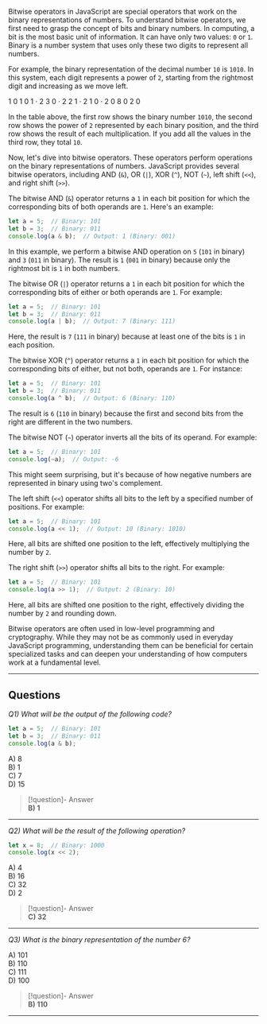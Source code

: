 Bitwise operators in JavaScript are special operators that work on the binary representations of numbers. To understand bitwise operators, we first need to grasp the concept of bits and binary numbers. In computing, a bit is the most basic unit of information. It can have only two values: `0` or `1`. Binary is a number system that uses only these two digits to represent all numbers.

For example, the binary representation of the decimal number `10` is `1010`. In this system, each digit represents a power of `2`, starting from the rightmost digit and increasing as we move left.

1 0 1 0 1 · 2 3 0 · 2 2 1 · 2 1 0 · 2 0 8 0 2 0

In the table above, the first row shows the binary number `1010`, the second row shows the power of `2` represented by each binary position, and the third row shows the result of each multiplication. If you add all the values in the third row, they total `10`.

Now, let's dive into bitwise operators. These operators perform operations on the binary representations of numbers. JavaScript provides several bitwise operators, including AND (`&`), OR (`|`), XOR (`^`), NOT (`~`), left shift (`<<`), and right shift (`>>`).

The bitwise AND (`&`) operator returns a `1` in each bit position for which the corresponding bits of both operands are `1`. Here's an example:

```js
let a = 5;  // Binary: 101
let b = 3;  // Binary: 011
console.log(a & b);  // Output: 1 (Binary: 001)
```

In this example, we perform a bitwise AND operation on `5` (`101` in binary) and `3` (`011` in binary). The result is `1` (`001` in binary) because only the rightmost bit is `1` in both numbers.

The bitwise OR (`|`) operator returns a `1` in each bit position for which the corresponding bits of either or both operands are `1`. For example:

```js
let a = 5;  // Binary: 101
let b = 3;  // Binary: 011
console.log(a | b);  // Output: 7 (Binary: 111)
```

Here, the result is `7` (`111` in binary) because at least one of the bits is `1` in each position.

The bitwise XOR (`^`) operator returns a `1` in each bit position for which the corresponding bits of either, but not both, operands are `1`. For instance:

```js
let a = 5;  // Binary: 101
let b = 3;  // Binary: 011
console.log(a ^ b);  // Output: 6 (Binary: 110)
```

The result is `6` (`110` in binary) because the first and second bits from the right are different in the two numbers.

The bitwise NOT (`~`) operator inverts all the bits of its operand. For example:

```js
let a = 5;  // Binary: 101
console.log(~a);  // Output: -6
```

This might seem surprising, but it's because of how negative numbers are represented in binary using two's complement.

The left shift (`<<`) operator shifts all bits to the left by a specified number of positions. For example:

```js
let a = 5;  // Binary: 101
console.log(a << 1);  // Output: 10 (Binary: 1010)
```

Here, all bits are shifted one position to the left, effectively multiplying the number by `2`.

The right shift (`>>`) operator shifts all bits to the right. For example:

```js
let a = 5;  // Binary: 101
console.log(a >> 1);  // Output: 2 (Binary: 10)
```

Here, all bits are shifted one position to the right, effectively dividing the number by `2` and rounding down.

Bitwise operators are often used in low-level programming and cryptography. While they may not be as commonly used in everyday JavaScript programming, understanding them can be beneficial for certain specialized tasks and can deepen your understanding of how computers work at a fundamental level.

---
## Questions

*Q1) What will be the output of the following code?*

```js
let a = 5;  // Binary: 101  
let b = 3;  // Binary: 011  
console.log(a & b);
```

A) 8  
B) 1  
C) 7  
D) 15  

> [!question]- Answer  
> **B) 1**  

---

*Q2) What will be the result of the following operation?*

```js
let x = 8;  // Binary: 1000  
console.log(x << 2);
```

A) 4  
B) 16  
C) 32  
D) 2  

> [!question]- Answer  
> **C) 32**  

---

*Q3) What is the binary representation of the number 6?*

A) 101  
B) 110  
C) 111  
D) 100  

> [!question]- Answer  
> **B) 110**  

---
